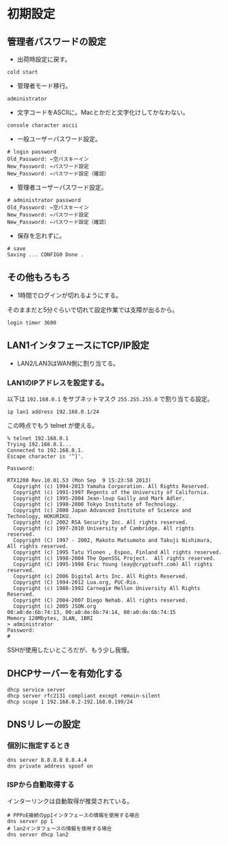 初期設定
=========

管理者パスワードの設定
----------------------

- 出荷時設定に戻す。

```
cold start
```

- 管理者モード移行。

```
administrator
```

- 文字コードをASCIIに。Macとかだと文字化けしてかなわない。

```
console character ascii
```

- 一般ユーザーパスワード設定。

```
# login password 
Old_Password: ←空パスキーイン
New_Password: ←パスワード設定 
New_Password: ←パスワード設定（確認） 
```

- 管理者ユーザーパスワード設定。

```
# administrator password 
Old_Password: ←空パスキーイン 
New_Password: ←パスワード設定 
New_Password: ←パスワード設定（確認） 
```

- 保存を忘れずに。

```
# save 
Saving ... CONFIG0 Done .
```

その他もろもろ
---------------

- 1時間でログインが切れるようにする。

そのままだと5分ぐらいで切れて設定作業では支障が出るから。

```
login timer 3600
```

LAN1インタフェースにTCP/IP設定
------------------------------

- LAN2/LAN3はWAN側に割り当てる。

### LAN1のIPアドレスを設定する。

以下は `192.168.0.1` をサブネットマスク `255.255.255.0` で割り当てる設定。

```
ip lan1 address 192.168.0.1/24
```

この時点でもう telnet が使える。

```
% telnet 192.168.0.1
Trying 192.168.0.1...
Connected to 192.168.0.1.
Escape character is '^]'.

Password: 

RTX1200 Rev.10.01.53 (Mon Sep  9 15:23:58 2013)
  Copyright (c) 1994-2013 Yamaha Corporation. All Rights Reserved.
  Copyright (c) 1991-1997 Regents of the University of California.
  Copyright (c) 1995-2004 Jean-loup Gailly and Mark Adler.
  Copyright (c) 1998-2000 Tokyo Institute of Technology.
  Copyright (c) 2000 Japan Advanced Institute of Science and Technology, HOKURIKU.
  Copyright (c) 2002 RSA Security Inc. All rights reserved.
  Copyright (c) 1997-2010 University of Cambridge. All rights reserved.
  Copyright (C) 1997 - 2002, Makoto Matsumoto and Takuji Nishimura, All rights reserved.
  Copyright (c) 1995 Tatu Ylonen , Espoo, Finland All rights reserved.
  Copyright (c) 1998-2004 The OpenSSL Project.  All rights reserved.
  Copyright (C) 1995-1998 Eric Young (eay@cryptsoft.com) All rights reserved.
  Copyright (c) 2006 Digital Arts Inc. All Rights Reserved.
  Copyright (C) 1994-2012 Lua.org, PUC-Rio.
  Copyright (c) 1988-1992 Carnegie Mellon University All Rights Reserved.
  Copyright (C) 2004-2007 Diego Nehab. All rights reserved.
  Copyright (c) 2005 JSON.org
00:a0:de:6b:74:13, 00:a0:de:6b:74:14, 00:a0:de:6b:74:15
Memory 128Mbytes, 3LAN, 1BRI
> administrator 
Password: 
# 
```

SSHが使用したいところだが、もう少し我慢。

DHCPサーバーを有効化する
------------------------

```
dhcp service server 
dhcp server rfc2131 compliant except remain-silent 
dhcp scope 1 192.168.0.2-192.168.0.199/24 
```

DNSリレーの設定
----------------

### 個別に指定するとき

```
dns server 8.8.8.8 8.8.4.4 
dns private address spoof on
```

### ISPから自動取得する

インターリンクは自動取得が推奨されている。

```
# PPPoE接続のpp1インタフェースの情報を使用する場合
dns server pp 1
# lan2インタフェースの情報を使用する場合
dns server dhcp lan2
```
